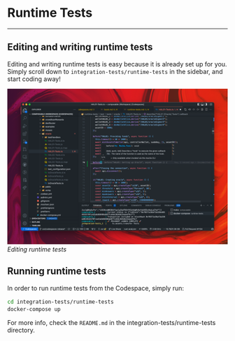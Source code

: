 # Runtime Tests

---

## Editing and writing runtime tests

Editing and writing runtime tests is easy because it is already set up for you. Simply scroll down to `integration-tests/runtime-tests` in the sidebar, and start coding away!

![Editing runtime tests](./../editing-runtime-tests.png)
*Editing runtime tests*

## Running runtime tests

In order to run runtime tests from the Codespace, simply run:

```bash
cd integration-tests/runtime-tests
docker-compose up
```

For more info, check the `README.md` in the integration-tests/runtime-tests directory.